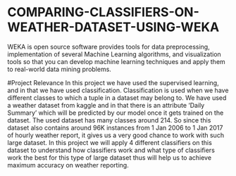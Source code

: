 # COMPARING-CLASSIFIERS-ON-WEATHER-DATASET-USING-WEKA
WEKA is open source software provides tools for data preprocessing, implementation of several Machine Learning algorithms, and visualization tools so that you can develop machine learning techniques and apply them to real-world data mining problems.
 
#Project Relevance
In this project we have used the supervised learning, and in that we have used classification. Classification is used when we have different classes to which a tuple in a dataset may belong to. We have used a weather dataset from kaggle and in that there is an attribute ‘Daily Summary’ which will be predicted by our model once it gets trained on the dataset. The used dataset has many classes around 214. So since this dataset also contains around 96K instances from 1 Jan 2006 to 1 Jan 2017 of hourly weather report, it gives us a very good chance to work with such large dataset. In this project we will apply 4 different classifiers on this dataset to understand how classifiers work and what type of classifiers work the best for this type of large dataset thus will help us to achieve maximum accuracy on weather reporting.
